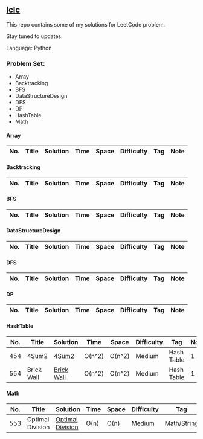 ##  [lclc](https://leetcode.com/problemset/algorithms/)  

This repo contains some of my solutions for LeetCode problem.

Stay tuned to updates.

Language: Python

### Problem Set:

* Array
* Backtracking
* BFS
* DataStructureDesign
* DFS
* DP
* HashTable
* Math


#### Array
|  No.  | Title           |  Solution       |  Time           | Space           | Difficulty    | Tag          | Note| 
|-----|---------------- | --------------- | --------------- | --------------- | ------------- |--------------|-----|


#### Backtracking
|  No.  | Title           |  Solution       |  Time           | Space           | Difficulty    | Tag          | Note| 
|-----|---------------- | --------------- | --------------- | --------------- | ------------- |--------------|-----|


#### BFS
|  No.  | Title           |  Solution       |  Time           | Space           | Difficulty    | Tag          | Note| 
|-----|---------------- | --------------- | --------------- | --------------- | ------------- |--------------|-----|


#### DataStructureDesign
|  No.  | Title           |  Solution       |  Time           | Space           | Difficulty    | Tag          | Note| 
|-----|---------------- | --------------- | --------------- | --------------- | ------------- |--------------|-----|


#### DFS
|  No.  | Title           |  Solution       |  Time           | Space           | Difficulty    | Tag          | Note| 
|-----|---------------- | --------------- | --------------- | --------------- | ------------- |--------------|-----|


#### DP
|  No. | Title           |  Solution       |  Time           | Space           | Difficulty    | Tag          | Note| 
|-----|---------------- | --------------- | --------------- | --------------- | ------------- |--------------|-----|


#### HashTable
|  No.  | Title           |  Solution       |  Time           | Space           | Difficulty    | Tag          | Note| 
|-----|---------------- | --------------- | --------------- | --------------- | ------------- |--------------|-----|
|454|4Sum2|[4Sum2](https://github.com/zhucebuliaolongchuan/lclc/blob/master/HashTable/LC454_4Sum2.py)|O(n^2)|O(n^2)|Medium|Hash Table|1|
|554|Brick Wall|[Brick Wall](https://github.com/zhucebuliaolongchuan/lclc/blob/master/HashTable/LC554_BrickWall.py)|O(n^2)|O(n^2)|Medium|Hash Table|1|


#### Math
|  No. | Title           |  Solution       |  Time           | Space           | Difficulty    | Tag          | Note| 
|-----|---------------- | --------------- | --------------- | --------------- | ------------- |--------------|-----|
|553|Optimal Division|[Optimal Division](https://github.com/zhucebuliaolongchuan/lclc/blob/master/Math/LC553_OptimalDivision.py)|O(n)|O(n)|Medium|Math/String|1|
